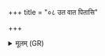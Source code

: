 +++
title = "०८ उत वात पितासि"

+++
<details><summary>मूलम् (GR)</summary>

उत वात पितासि न  
उत भ्रातोत नः सखा ।  
स नो जीवातवे कृधि ॥
</details>